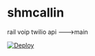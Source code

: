 # shmcallin
rail voip twilio api --->main


[![Deploy](https://www.herokucdn.com/deploy/button.svg)](https://heroku.com/deploy?template=https://github.com/shmCallerTeam/shmcallin)
